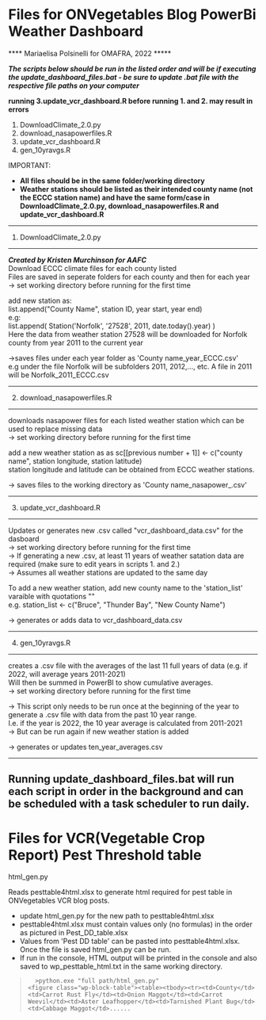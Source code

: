 # Files for ONVegetables Blog PowerBi Weather Dashboard

**** Mariaelisa Polsinelli for OMAFRA, 2022 *****

***The scripts below should be run in the listed order and will be if executing the update_dashboard_files.bat - be sure to update .bat file with the respective file paths on your computer***

**running 3.update_vcr_dashboard.R before running 1. and 2. may result in errors**

1. DownloadClimate_2.0.py
2. download_nasapowerfiles.R
3. update_vcr_dashboard.R
4. gen_10yravgs.R

IMPORTANT:
- **All files should be in the same folder/working directory**
- **Weather stations should be listed as their intended county name (not the ECCC station name) and have the
same form/case in DownloadClimate_2.0.py, 
download_nasapowerfiles.R and update_vcr_dashboard.R**

--------------------------------------
1. DownloadClimate_2.0.py
--------------------------------------
***Created by Kristen Murchinson for AAFC***<br />
Download ECCC climate files for each county listed<br />
Files are saved in seperate folders for each county and then for each year<br />
-> set working directory before running for the first time

add new station as:<br />
list.append("County Name", station ID, year start, year end)<br />
e.g:<br />
list.append( Station('Norfolk', '27528', 2011, date.today().year) )<br />
Here the data from weather station 27528 will be downloaded for Norfolk county from year 2011 to the current year

->saves files under each year folder as 'County name_year_ECCC.csv'<br />
e.g under the file Norfolk will be subfolders 2011, 2012,..., etc. A file in 2011 will be Norfolk_2011_ECCC.csv<br />

--------------------------------------
2. download_nasapowerfiles.R
--------------------------------------
downloads nasapower files for each listed weather station which can be used to replace missing data<br />
-> set working directory before running for the first time

add a new weather station as as sc[[previous number + 1]] <- c("county name", station longitude, station latitude)<br />
station longitude and latitude can be obtained from ECCC weather stations.

-> saves files to the working directory as 'County name_nasapower_.csv'<br />

--------------------------------------
3. update_vcr_dashboard.R
--------------------------------------
Updates or generates new .csv called "vcr_dashboard_data.csv" for the dasboard<br />
-> set working directory before running for the first time<br />
-> If generating a new .csv, at least 11 years of weather satation data are required (make sure to edit years in scripts 1. and 2.)<br />
-> Assumes all weather stations are updated to the same day<br />

To add a new weather station, add new county name to the 'station_list' varaible with quotations ""<br />
e.g. station_list <- c("Bruce", "Thunder Bay", "New County Name")

-> generates or adds data to vcr_dashboard_data.csv

--------------------------------------
4. gen_10yravgs.R
--------------------------------------
creates a .csv file with the averages of the last 11 full years of data (e.g. if 2022, will average years 2011-2021)<br />
Will then be summed in PowerBI to show cumulative averages.<br />
-> set working directory before running for the first time<br />

-> This script only needs to be run once at the beginning of the year to generate a .csv file with data from the past 10 year range. <br /> I.e. if the year is 2022, the 10 year average is calculated from 2011-2021<br />
-> But can be run again if new weather station is added

-> generates or updates ten_year_averages.csv

-------------------------------------
Running update_dashboard_files.bat will run each script in order in the background and can be scheduled with a task scheduler to run daily.
-------------------------------------

# Files for VCR(Vegetable Crop Report) Pest Threshold table

html_gen.py

Reads pesttable4html.xlsx to generate html required for pest table in ONVegetables VCR blog posts.
- update html_gen.py for the new path to pesttable4html.xlsx
- pesttable4html.xlsx must contain values only (no formulas) in the order as pictured in Pest_DD_table.xlsx
- Values from 'Pest DD table' can be pasted into pesttable4html.xlsx. Once the file is saved html_gen.py can be run.
- If run in the console, HTML output will be printed in the console and also saved to wp_pesttable_html.txt in the same working directory.
 > `  >python.exe "full path/html_gen.py"`<br />
 > `<figure class="wp-block-table"><table><tbody><tr><td>County</td><td>Carrot Rust Fly</td><td>Onion Maggot</td><td>Carrot Weevil</td><td>Aster Leafhopper</td><td>Tarnished Plant Bug</td><td>Cabbage Maggot</td>......`

